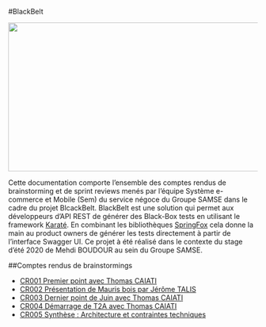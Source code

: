 #BlackBelt  

<p align="center">
  <img width="800" height="300" src="blackbelt-docs/docs/res/img/blackbelt.png">
</p>

Cette documentation comporte l’ensemble des comptes rendus de brainstorming et de sprint reviews menés par l’équipe Système e-commerce et Mobile (Sem) du service négoce du Groupe SAMSE dans le cadre du projet BlcackBelt. BlackBelt est une solution qui permet aux développeurs d’API REST de générer des Black-Box tests en utilisant le framework [Karaté](https://github.com/intuit/karate). En combinant  les bibliothèques [SpringFox](https://springfox.github.io/springfox/docs/current/) cela donne la main au product owners de générer les tests directement à partir de l’interface Swagger UI. Ce projet à été réalisé dans le contexte du stage d’été 2020 de Mehdi BOUDOUR au sein du Groupe SAMSE.

##Comptes rendus de brainstormings

* [CR001 Premier point avec Thomas CAIATI](blackbelt-docs/docs/res/CR001.md)
* [CR002 Présentation de Mauris bois par Jérôme TALIS](blackbelt-docs/docs/res/CR002.md)
* [CR003 Dernier point de Juin avec Thomas CAIATI](blackbelt-docs/docs/res/CR003.md)
* [CR004 Démarrage de T2A avec Thomas CAIATI](blackbelt-docs/docs/res/CR004.md)
* [CR005 Synthèse : Architecture et contraintes techniques](blackbelt-docs/docs/res/CR005.md)